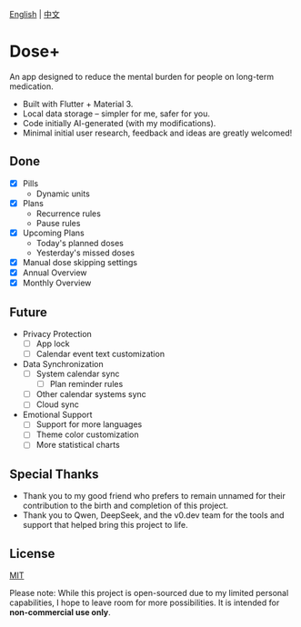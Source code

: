 [English](README.md) | [中文](README.zh_CN.md)

# Dose+
An app designed to reduce the mental burden for people on long-term medication.

- Built with Flutter + Material 3.
- Local data storage – simpler for me, safer for you.
- Code initially AI-generated (with my modifications).
- Minimal initial user research, feedback and ideas are greatly welcomed!

## Done
- [x] Pills
    - Dynamic units
- [x] Plans
    - Recurrence rules
    - Pause rules
- [x] Upcoming Plans
    - Today's planned doses
    - Yesterday's missed doses
- [x] Manual dose skipping settings
- [x] Annual Overview
- [x] Monthly Overview

## Future
- Privacy Protection
    - [ ] App lock
    - [ ] Calendar event text customization
- Data Synchronization
    - [ ] System calendar sync
        - [ ] Plan reminder rules
    - [ ] Other calendar systems sync
    - [ ] Cloud sync
- Emotional Support
    - [ ] Support for more languages
    - [ ] Theme color customization
    - [ ] More statistical charts

## Special Thanks
- Thank you to my good friend who prefers to remain unnamed for their contribution to the birth and completion of this project.
- Thank you to Qwen, DeepSeek, and the v0.dev team for the tools and support that helped bring this project to life.

## License
[MIT](https://choosealicense.com/licenses/mit/)

Please note: While this project is open-sourced due to my limited personal capabilities, I hope to leave room for more possibilities. It is intended for **non-commercial use only**.
